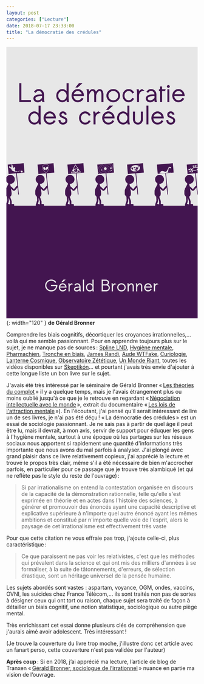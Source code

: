 ```yaml
---
layout: post
categories: ["Lecture"]
date: 2018-07-17 23:33:00
title: "La démocratie des crédules"
---
```


![couverture](/assets/images/couv_lecture/democratie_credules.webp){: width="120" } **de Gérald Bronner**

Comprendre les biais cognitifs, décortiquer les croyances
irrationnelles,… voilà qui me semble passionnant. Pour en apprendre
toujours plus sur le sujet, je ne manque pas de sources :
[Spline LND](https://www.youtube.com/channel/UCLdmnkqdcTPHvVZ8aNdbf5A),
[Hygiène mentale](https://www.youtube.com/channel/UCMFcMhePnH4onVHt2-ItPZw),
[Pharmachien](http://lepharmachien.com/),
[Tronche en biais](http://menace-theoriste.fr/la-tronche-en-biais/),
[James Randi](https://fr.wikipedia.org/wiki/James_Randi),
[Aude WTFake](https://www.youtube.com/channel/UC8Ux-LOyEXeioYQ4LFzpBXw),
[Curiologie](http://curiologie.fr/),
[Lanterne Cosmique](https://www.youtube.com/user/lanternecosmique),
[Observatoire Zététique](http://www.zetetique.fr/),
[Un Monde Riant](https://www.youtube.com/channel/UC8T_vTz76WUsudvxPk6SLEw),
toutes les vidéos disponibles sur [Skeptikón](https://skeptikon.fr/)…
et pourtant j'avais très
envie d'ajouter à cette longue liste un bon livre sur le sujet.

J'avais été très intéressé par le séminaire de Gérald Bronner
« [Les théories du complot](https://www.youtube.com/watch?v=RysB0dRc8RA) »
il y a quelque temps, mais je l'avais
étrangement plus ou moins oublié jusqu'à ce que je le retrouve en
regardant « [Négociation intellectuelle avec le monde](https://www.youtube.com/watch?v=iA8M8jsfGps) », extrait du documentaire
« [Les lois de l'attraction mentale](https://www.youtube.com/watch?v=2fmdvr4evBE) »). En l'écoutant, j'ai pensé qu'il serait
intéressant de lire un de ses livres, je n'ai pas été déçu ! « La
démocratie des crédules » est un essai de sociologie passionnant. Je ne
sais pas à partir de quel âge il peut être lu, mais il devrait, à mon
avis, servir de support pour éduquer les gens à l'hygiène mentale,
surtout à une époque où les partages sur les réseaux sociaux nous
apportent si rapidement une quantité d'informations très importante que
nous avons du mal parfois à analyser. J'ai plongé avec grand plaisir
dans ce livre relativement copieux, j'ai apprécié la lecture et trouvé
le propos très clair, même s'il a été nécessaire de bien m'accrocher
parfois, en particulier pour ce passage que je trouve très alambiqué (et
qui ne reflète pas le style du reste de l'ouvrage) :

> Si par irrationalisme on entend la contestation organisée en discours
> de la capacité de la démonstration rationnelle, telle qu'elle s'est
> exprimée en théorie et en actes dans l'histoire des sciences, à
> générer et promouvoir des énoncés ayant une capacité descriptive et
> explicative supérieure à n'importe quel autre énoncé ayant les mêmes
> ambitions et constitué par n'importe quelle voie de l'esprit, alors le
> paysage de cet irrationalisme est effectivement très vaste

Pour que cette citation ne vous effraie pas trop, j'ajoute celle-ci,
plus caractéristique :

> Ce que paraissent ne pas voir les relativistes, c'est que les méthodes
> qui prévalent dans la science et qui ont mis des milliers d'années à
> se formaliser, à la suite de tâtonnements, d'erreurs, de sélection
> drastique, sont un héritage universel de la pensée humaine.

Les sujets abordés sont vastes : aspartam, voyance, OGM, ondes, vaccins,
OVNI, les suicides chez France Télécom,… ils sont traités non pas de
sortes à désigner ceux qui ont tort ou raison, chaque sujet sera traité
de façon à détailler un biais cognitif, une notion statistique,
sociologique ou autre piège mental.

Très enrichissant cet essai donne plusieurs clés de compréhension que
j'aurais aimé avoir adolescent. Très intéressant !

(Je trouve la couverture du livre trop moche, j'illustre donc cet
article avec un fanart perso, cette couverture n'est pas validée par
l'auteur)

**Après coup** : Si en 2018, j’ai apprécié ma lecture, l’article de blog de Tranxen
« [Gérald Bronner, sociologue de l’irrationnel](https://tranxen.fr/gerald-bronner-sociologue-de-lirrationnel/) »
nuance en partie ma vision de l’ouvrage.

